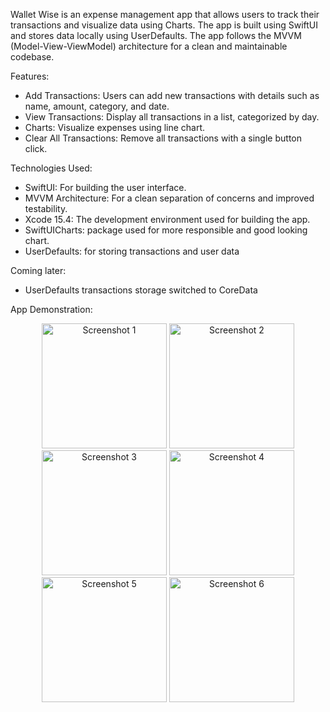 Wallet Wise is an expense management app that allows users to track their transactions and visualize data using Charts. The app is built using SwiftUI and stores data locally using UserDefaults. The app follows the MVVM (Model-View-ViewModel) architecture for a clean and maintainable codebase.

Features:

- Add Transactions: Users can add new transactions with details such as name, amount, category, and date.
- View Transactions: Display all transactions in a list, categorized by day.
- Charts: Visualize expenses using line chart.
- Clear All Transactions: Remove all transactions with a single button click.

Technologies Used:

- SwiftUI: For building the user interface.
- MVVM Architecture: For a clean separation of concerns and improved testability.
- Xcode 15.4: The development environment used for building the app.
- SwiftUICharts: package used for more responsible and good looking chart.
- UserDefaults: for storing transactions and user data

Coming later: 
- UserDefaults transactions storage switched to CoreData

App Demonstration:

<div align="center">
  <img src="https://github.com/user-attachments/assets/6d4687e0-fbcf-44ba-a188-c52abeb4aa8d" alt="Screenshot 1" width="200"/>
  <img src="https://github.com/user-attachments/assets/1a89c5ee-36cc-4e32-bfb7-eb180d81b08a" alt="Screenshot 2" width="200"/>
  <img src="https://github.com/user-attachments/assets/7f991db8-78e5-4ec1-8652-2865fa9b2bfe" alt="Screenshot 3" width="200"/>
  <img src="https://github.com/user-attachments/assets/03166795-8fe4-4af3-b40f-572ddbce98d1" alt="Screenshot 4" width="200"/>
  <img src="https://github.com/user-attachments/assets/e9a917bf-ac91-4b7f-aa26-fe3a5c5d4e09" alt="Screenshot 5" width="200"/>
  <img src="https://github.com/user-attachments/assets/c04cb33d-66bc-405d-8caf-085a62f7c7f5" alt="Screenshot 6" width="200"/>
</div>


